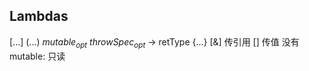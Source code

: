 ## Lambdas
[...] (...) $mutable_{opt}$ $throwSpec_{opt}$ -> retType {...} 
[&] 传引用
[] 传值
没有mutable: 只读